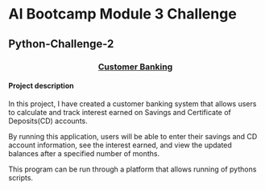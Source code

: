 # AI Bootcamp Module 3 Challenge

## Python-Challenge-2


### <center><u>Customer Banking</u>


#### Project description
In this project, I have created a customer banking system that allows users to calculate and track interest earned on Savings and Certificate of Deposits(CD) accounts. 

By running this application, users will be able to enter their savings and CD account information, see the interest earned, and view the updated balances after a specified number of months.

This program can be run through a platform that allows running of pythons scripts.
